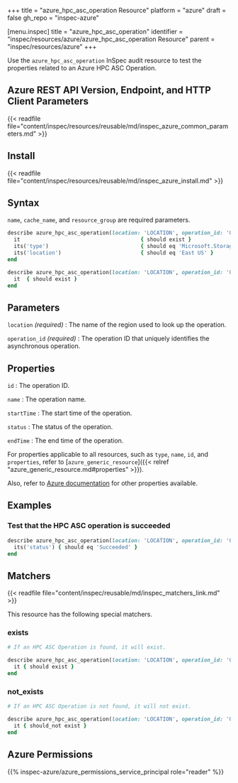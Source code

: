+++
title = "azure_hpc_asc_operation Resource"
platform = "azure"
draft = false
gh_repo = "inspec-azure"

[menu.inspec]
title = "azure_hpc_asc_operation"
identifier = "inspec/resources/azure/azure_hpc_asc_operation Resource"
parent = "inspec/resources/azure"
+++

Use the `azure_hpc_asc_operation` InSpec audit resource to test the properties related to an Azure HPC ASC Operation.

## Azure REST API Version, Endpoint, and HTTP Client Parameters

{{< readfile file="content/inspec/resources/reusable/md/inspec_azure_common_parameters.md" >}}

## Install

{{< readfile file="content/inspec/resources/reusable/md/inspec_azure_install.md" >}}

## Syntax

`name`, `cache_name`, and `resource_group` are required parameters.

```ruby
describe azure_hpc_asc_operation(location: 'LOCATION', operation_id: 'OPERATION_ID') do
  it                                      { should exist }
  its('type')                             { should eq 'Microsoft.StorageCache/Cache/StorageTarget' }
  its('location')                         { should eq 'East US' }
end
```

```ruby
describe azure_hpc_asc_operation(location: 'LOCATION', operation_id: 'OPERATION_ID') do
  it  { should exist }
end
```

## Parameters

`location` _(required)_
: The name of the region used to look up the operation.

`operation_id` _(required)_
: The operation ID that uniquely identifies the asynchronous operation.

## Properties

`id`
: The operation ID.

`name`
: The operation name.

`startTime`
: The start time of the operation.

`status`
: The status of the operation.

`endTime`
: The end time of the operation.

For properties applicable to all resources, such as `type`, `name`, `id`, and `properties`, refer to [`azure_generic_resource`]({{< relref "azure_generic_resource.md#properties" >}}).

Also, refer to [Azure documentation](https://docs.microsoft.com/en-us/rest/api/storagecache/asc-operations/get#ascoperation) for other properties available.

## Examples

### Test that the HPC ASC operation is succeeded

```ruby
describe azure_hpc_asc_operation(location: 'LOCATION', operation_id: 'OPERATION_ID') do
  its('status') { should eq 'Succeeded' }
end
```

## Matchers

{{< readfile file="content/inspec/reusable/md/inspec_matchers_link.md" >}}

This resource has the following special matchers.

### exists

```ruby
# If an HPC ASC Operation is found, it will exist.

describe azure_hpc_asc_operation(location: 'LOCATION', operation_id: 'OPERATION_ID') do
  it { should exist }
end
```

### not_exists

```ruby
# If an HPC ASC Operation is not found, it will not exist.

describe azure_hpc_asc_operation(location: 'LOCATION', operation_id: 'OPERATION_ID') do
  it { should_not exist }
end
```

## Azure Permissions

{{% inspec-azure/azure_permissions_service_principal role="reader" %}}
